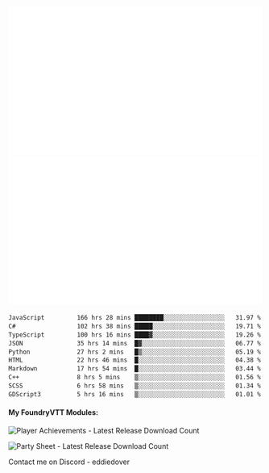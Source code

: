 
![](https://raw.githubusercontent.com/eddiedover/ghstats/master/generated/overview.svg)
![](https://raw.githubusercontent.com/eddiedover/ghstats/master/generated/languages.svg)

<!--START_SECTION:waka-->

```txt
JavaScript         166 hrs 28 mins ████████░░░░░░░░░░░░░░░░░   31.97 %
C#                 102 hrs 38 mins █████░░░░░░░░░░░░░░░░░░░░   19.71 %
TypeScript         100 hrs 16 mins ████▓░░░░░░░░░░░░░░░░░░░░   19.26 %
JSON               35 hrs 14 mins  █▓░░░░░░░░░░░░░░░░░░░░░░░   06.77 %
Python             27 hrs 2 mins   █▒░░░░░░░░░░░░░░░░░░░░░░░   05.19 %
HTML               22 hrs 46 mins  █░░░░░░░░░░░░░░░░░░░░░░░░   04.38 %
Markdown           17 hrs 54 mins  █░░░░░░░░░░░░░░░░░░░░░░░░   03.44 %
C++                8 hrs 5 mins    ▒░░░░░░░░░░░░░░░░░░░░░░░░   01.56 %
SCSS               6 hrs 58 mins   ▒░░░░░░░░░░░░░░░░░░░░░░░░   01.34 %
GDScript3          5 hrs 16 mins   ▒░░░░░░░░░░░░░░░░░░░░░░░░   01.01 %
```

<!--END_SECTION:waka-->

#### My FoundryVTT Modules:

  ![Player Achievements - Latest Release Download Count](https://img.shields.io/badge/dynamic/json?label=Player%20Achievements%20-%20Downloads@latest&query=assets%5B1%5D.download_count&url=https%3A%2F%2Fapi.github.com%2Frepos%2FEddieDover%2Ffvtt-player-achievements%2Freleases%2Flatest)

  ![Party Sheet - Latest Release Download Count](https://img.shields.io/badge/dynamic/json?label=Party%20Sheet%20-%20Downloads@latest&query=assets%5B1%5D.download_count&url=https%3A%2F%2Fapi.github.com%2Frepos%2FEddieDover%2Ffvtt-party-sheet%2Freleases%2Flatest)

<a rel="me" href="https://techhub.social/@EddieDover"></a>

Contact me on Discord - eddiedover
